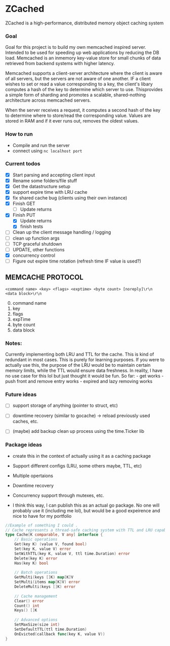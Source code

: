 # ZCached
ZCached is a high-performance, distributed memory object caching system

### Goal
Goal for this project is to build my own memcached inspired server. Intended to be used for  speeding up web applications by reducing the DB load.
Memcached is an inmemory key-value store for small chunks of data retrieved from backend systems with higher latency. 


Memcached supports a client-server architecture where the client is aware of all servers, but the servers are not aware of one another.
IF a client wishes to set or read a value corresponding to a key, the client's libary computes a hash of the key to determine which server to use. Thisprovides a simple form of sharding and promotes a scalable, shared-nothing architecture across memcached servers.

When the server receives a request, it computes a second hash of the key to determine where to store/read the corresponding value. Values are stored in RAM and if it ever runs out, removes the oldest values. 

### How to run
- Compile and run the server
- connect using `nc localhost port`

### Current todos
- [x] Start parsing and accepting client input
- [x] Rename some folders/file stuff
- [x] Get the datastructure setup 
- [x] support expire time with LRU cache 
- [x] fix shared cache bug (clients using their own instance) 
- [x] Finish GET
    - [ ] Update returns
- [x] Finish PUT
    - [x] Update returns
    - [x] finish tests
- [ ] Clean up the client message handling / logging 
- [ ] clean up function args 
- [ ] TCP graceful shutdown 
- [ ] UPDATE, other functions
- [x] concurrency control
- [ ] Figure out expire time rotation (refresh time IF value is used?)

## MEMCACHE PROTOCOL
```
<command name> <key> <flags> <exptime> <byte count> [noreply]\r\n
<data block>\r\n
```

0. command name
1. key
2. flags
3. expTime
4. byte count
5. data block

### Notes: 
Currently implementing both LRU and TTL for the cache. This is kind of redundant in most cases. This is purely for learning purposes. If you were to actually use this, the purpose of the LRU would be to maintain certain memory limits, while the TTL would ensure data freshness. In reality, I have no use case for this lol but just thought it would be fun. 
So far: 
    - get works
    - push front and remove entry works
    - expired and lazy removing works


### Future ideas
- [ ] support storage of anything (pointer to struct, etc)
- [ ] downtime recovery (similar to gocache) -> reload previously used caches, etc.
- [ ] (maybe) add backup clean up process using the time.Ticker lib 



### Package ideas
- create this in the context of actually using it as a caching package
- Support different configs (LRU, some others maybe, TTL, etc) 
- Multiple opertaions
- Downtime recovery
- Concurrency support through mutexes, etc.

- I think this way, I can publish this as an actual go package. No one will probably use it (including me lol), but would be a good expeirence and nice to have for my portfolio

```Go
//Example of something I could .
// Cache represents a thread-safe caching system with TTL and LRU capabilities
type Cache[K comparable, V any] interface {
    // Basic operations
    Get(key K) (value V, found bool)
    Set(key K, value V) error
    SetWithTTL(key K, value V, ttl time.Duration) error
    Delete(key K) error
    Has(key K) bool
    
    // Batch operations
    GetMulti(keys []K) map[K]V
    SetMulti(items map[K]V) error
    DeleteMulti(keys []K) error
    
    // Cache management
    Clear() error
    Count() int
    Keys() []K
    
    // Advanced options
    SetMaxSize(size int)
    SetDefaultTTL(ttl time.Duration)
    OnEvicted(callback func(key K, value V))
}
```
